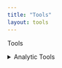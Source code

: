 ```yaml
---
title: "Tools"
layout: tools
---
```


Tools

<details>
  <summary>Analytic Tools </summary>
  
  ### ProAE

  <img width="200" alt="ProAE" src="/assets/images/ProAE_no_background.png">
  
  A collection of tools to facilitate standardized analysis and graphical procedures when using PRO-CTCAE (available in SAS and R programming languages). Scoring applications, statistical tables, graphical approaches, summary measure applications, and missing data analysis approaches are available.
  
  [CRAN doucmentation](https://CRAN.R-project.org/package=ProAE)
  [SAS macros](https://github.com/DueckLab/ProAE-SAS)

  </details>
   





  
